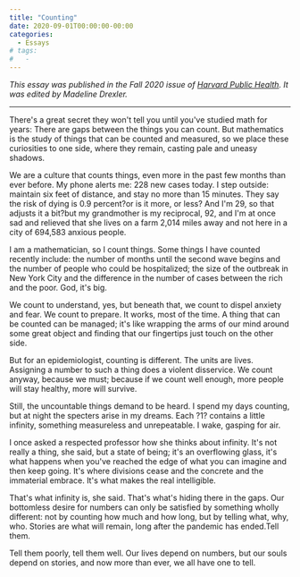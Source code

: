 ```yaml
---
title: "Counting"
date: 2020-09-01T00:00:00-00:00
categories:
  - Essays
# tags:
#   - 
---
```


_This essay was published in the Fall 2020 issue of [Harvard Public Health](https://www.hsph.harvard.edu/magazine/magazine_article/finding-purpose-in-the-pandemic/). It was edited by Madeline Drexler._

---

There's a great secret they won't tell you until you've studied math for years: There are gaps between the things you can count. But mathematics is the study of things that can be counted and measured, so we place these curiosities to one side, where they remain, casting pale and uneasy shadows.

We are a culture that counts things, even more in the past few months than ever before. My phone alerts me: 228 new cases today. I step outside: maintain six feet of distance, and stay no more than 15 minutes. They say the risk of dying is 0.9 percent?or is it more, or less? And I'm 29, so that adjusts it a bit?but my grandmother is my reciprocal, 92, and I'm at once sad and relieved that she lives on a farm 2,014 miles away and not here in a city of 694,583 anxious people.

I am a mathematician, so I count things. Some things I have counted recently include: the number of months until the second wave begins and the number of people who could be hospitalized; the size of the outbreak in New York City and the difference in the number of cases between the rich and the poor. God, it's big.

We count to understand, yes, but beneath that, we count to dispel anxiety and fear. We count to prepare. It works, most of the time. A thing that can be counted can be managed; it's like wrapping the arms of our mind around some great object and finding that our fingertips just touch on the other side.

But for an epidemiologist, counting is different. The units are lives. Assigning a number to such a thing does a violent disservice. We count anyway, because we must; because if we count well enough, more people will stay healthy, more will survive.

Still, the uncountable things demand to be heard. I spend my days counting, but at night the specters arise in my dreams. Each ?1? contains a little infinity, something measureless and unrepeatable. I wake, gasping for air.

I once asked a respected professor how she thinks about infinity. It's not really a thing, she said, but a state of being; it's an overflowing glass, it's what happens when you've reached the edge of what you can imagine and then keep going. It's where divisions cease and the concrete and the immaterial embrace. It's what makes the real intelligible.

That's what infinity is, she said. That's what's hiding there in the gaps. Our bottomless desire for numbers can only be satisfied by something wholly different: not by counting how much and how long, but by telling what, why, who. Stories are what will remain, long after the pandemic has ended.Tell them.

Tell them poorly, tell them well. Our lives depend on numbers, but our souls depend on stories, and now more than ever, we all have one to tell.
